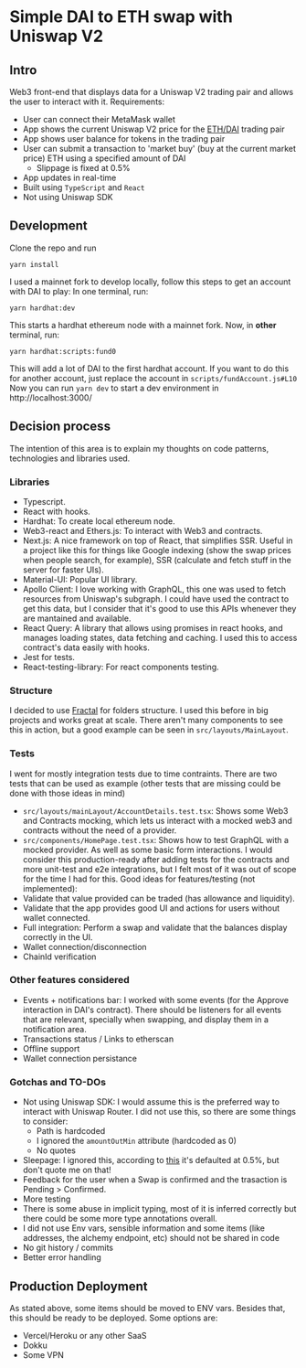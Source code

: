 # Simple DAI to ETH swap with Uniswap V2

## Intro

Web3 front-end that displays data for a Uniswap V2 trading pair and allows the
user to interact with it.
Requirements:

- User can connect their MetaMask wallet
- App shows the current Uniswap V2 price for the [ETH/DAI](https://etherscan.io/address/0xa478c2975ab1ea89e8196811f51a7b7ade33eb11) trading pair
- App shows user balance for tokens in the trading pair
- User can submit a transaction to 'market buy' (buy at the current market price)
  ETH using a specified amount of DAI
  - Slippage is fixed at 0.5%
- App updates in real-time
- Built using `TypeScript` and `React`
- Not using Uniswap SDK

## Development

Clone the repo and run

```
yarn install
```

I used a mainnet fork to develop locally, follow this steps to get an account
with DAI to play:
In one terminal, run:

```
yarn hardhat:dev
```

This starts a hardhat ethereum node with a mainnet fork. Now, in **other**
terminal, run:

```
yarn hardhat:scripts:fund0
```

This will add a lot of DAI to the first hardhat account. If you want to do this
for another account, just replace the account in `scripts/fundAccount.js#L10`
Now you can run `yarn dev` to start a dev environment in http://localhost:3000/

## Decision process

The intention of this area is to explain my thoughts on code patterns,
technologies and libraries used.

### Libraries

- Typescript.
- React with hooks.
- Hardhat: To create local ethereum node.
- Web3-react and Ethers.js: To interact with Web3 and contracts.
- Next.js: A nice framework on top of React, that simplifies SSR. Useful in a
  project like this for things like Google indexing (show the swap prices when
  people search, for example), SSR (calculate and fetch stuff in the server for
  faster UIs).
- Material-UI: Popular UI library.
- Apollo Client: I love working with GraphQL, this one was used to fetch resources
  from Uniswap's subgraph. I could have used the contract to get this data, but I
  consider that it's good to use this APIs whenever they are mantained and available.
- React Query: A library that allows using promises in react hooks, and manages
  loading states, data fetching and caching. I used this to access contract's data
  easily with hooks.
- Jest for tests.
- React-testing-library: For react components testing.

### Structure

I decided to use [Fractal](https://hackernoon.com/fractal-a-react-app-structure-for-infinite-scale-4dab943092af) for folders structure. I used this before in big projects and works great at scale.
There aren't many components to see this in action, but a good example can be
seen in `src/layouts/MainLayout`.

### Tests

I went for mostly integration tests due to time contraints.
There are two tests that can be used as example (other tests that are missing
could be done with those ideas in mind)

- `src/layouts/mainLayout/AccountDetails.test.tsx`: Shows some Web3 and Contracts
  mocking, which lets us interact with a mocked web3 and contracts without the need
  of a provider.
- `src/components/HomePage.test.tsx`: Shows how to test GraphQL with a mocked
  provider. As well as some basic form interactions.
  I would consider this production-ready after adding tests for the contracts and
  more unit-test and e2e integrations, but I felt most of it was out of scope
  for the time I had for this.
  Good ideas for features/testing (not implemented):
- Validate that value provided can be traded (has allowance and liquidity).
- Validate that the app provides good UI and actions for users without wallet
  connected.
- Full integration: Perform a swap and validate that the balances display
  correctly in the UI.
- Wallet connection/disconnection
- ChainId verification

### Other features considered

- Events + notifications bar: I worked with some events (for the Approve interaction
  in DAI's contract). There should be listeners for all events that are relevant,
  specially when swapping, and display them in a notification area.
- Transactions status / Links to etherscan
- Offline support
- Wallet connection persistance

### Gotchas and TO-DOs

- Not using Uniswap SDK: I would assume this is the preferred way to interact
  with Uniswap Router. I did not use this, so there are some things to consider:
  - Path is hardcoded
  - I ignored the `amountOutMin` attribute (hardcoded as 0)
  - No quotes
- Sleepage: I ignored this, according to [this](https://docs.uniswap.org/protocol/V2/concepts/advanced-topics/pricing) it's defaulted at 0.5%, but don't quote me on that!
- Feedback for the user when a Swap is confirmed and the trasaction is Pending > Confirmed.
- More testing
- There is some abuse in implicit typing, most of it is inferred correctly but
  there could be some more type annotations overall.
- I did not use Env vars, sensible information and some items
  (like addresses, the alchemy endpoint, etc) should not be shared in code
- No git history / commits
- Better error handling

## Production Deployment

As stated above, some items should be moved to ENV vars. Besides that, this
should be ready to be deployed.
Some options are:

- Vercel/Heroku or any other SaaS
- Dokku
- Some VPN
